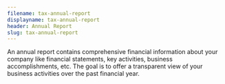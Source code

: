 ```yaml
---
filename: tax-annual-report
displayname: tax-annual-report
header: Annual Report
slug: tax-annual-report
---
```


An annual report contains comprehensive financial information about your company like financial statements, key activities, business accomplishments, etc. The goal is to offer a transparent view of your business activities over the past financial year.
